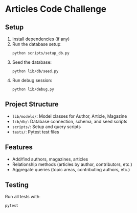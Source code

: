 # Articles Code Challenge

## Setup

1. Install dependencies (if any)
2. Run the database setup:
    ```
    python scripts/setup_db.py
    ```
3. Seed the database:
    ```
    python lib/db/seed.py
    ```
4. Run debug session:
    ```
    python lib/debug.py
    ```

## Project Structure

- `lib/models/`: Model classes for Author, Article, Magazine
- `lib/db/`: Database connection, schema, and seed scripts
- `scripts/`: Setup and query scripts
- `tests/`: Pytest test files

## Features

- Add/find authors, magazines, articles
- Relationship methods (articles by author, contributors, etc.)
- Aggregate queries (topic areas, contributing authors, etc.)

## Testing

Run all tests with:
```
pytest
```